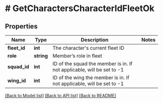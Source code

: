# # GetCharactersCharacterIdFleetOk

## Properties

Name | Type | Description | Notes
------------ | ------------- | ------------- | -------------
**fleet_id** | **int** | The character&#39;s current fleet ID | 
**role** | **string** | Member’s role in fleet | 
**squad_id** | **int** | ID of the squad the member is in. If not applicable, will be set to -1 | 
**wing_id** | **int** | ID of the wing the member is in. If not applicable, will be set to -1 | 

[[Back to Model list]](../../README.md#documentation-for-models) [[Back to API list]](../../README.md#documentation-for-api-endpoints) [[Back to README]](../../README.md)


